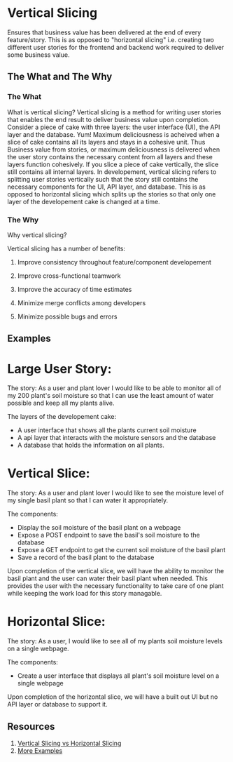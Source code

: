 # Vertical Slicing

Ensures that business value has been delivered at the end of every feature/story. This is as opposed to "horizontal slicing" i.e. creating two different user stories for the frontend and backend work required to deliver some business value.

## The What and The Why

### The What

What is vertical slicing? Vertical slicing is a method for writing user stories that enables the end result to deliver business value upon completion. Consider a piece of cake with three layers: the user interface (UI), the API layer and the database. Yum! Maximum deliciousness is acheived when a slice of cake contains all its layers and stays in a cohesive unit. Thus Business value from stories, or maximum deliciousness is delivered when the user story contains the necessary content from all layers and these layers function cohesively. If you slice a piece of cake vertically, the slice still contains all internal layers. In developement, vertical slicing refers to splitting user stories vertically such that the story still contains the necessary components for the UI, API layer, and database. This is as opposed to horizontal slicing which splits up the stories so that only one layer of the developement cake is changed at a time.

### The Why

Why vertical slicing? 

Vertical slicing has a number of benefits:

1. Improve consistency throughout feature/component developement

2. Improve cross-functional teamwork

3. Improve the accuracy of time estimates

4. Minimize merge conflicts among developers 

5. Minimize possible bugs and errors

## Examples

# Large User Story:

The story: 
As a user and plant lover I would like to be able to monitor all of my 200 plant's soil moisture so that I can use the least amount of water possible and keep all my plants alive.

The layers of the developement cake:
- A user interface that shows all the plants current soil moisture
- A api layer that interacts with the moisture sensors and the database
- A database that holds the information on all plants.

# Vertical Slice:

The story:
As a user and plant lover I would like to see the moisture level of my single basil plant so that I can water it appropriately.

The components:
- Display the soil moisture of the basil plant on a webpage
- Expose a POST endpoint to save the basil's soil moisture to the database
- Expose a GET endpoint to get the current soil moisture of the basil plant
- Save a record of the basil plant to the database

Upon completion of the vertical slice, we will have the ability to monitor the basil plant and the user can water their basil plant when needed. This provides the user with the necessary functionality to take care of one plant while keeping the work load for this story managable.

# Horizontal Slice:

The story:
As a user, I would like to see all of my plants soil moisture levels on a single webpage.

The components:
- Create a user interface that displays all plant's soil moisture level on a single webpage

Upon completion of the horizontal slice, we will have a built out UI but no API layer or database to support it.

## Resources

1. [Vertical Slicing vs Horizontal Slicing](https://www.visual-paradigm.com/scrum/user-story-splitting-vertical-slice-vs-horizontal-slice/)
2. [More Examples](https://appliedframeworks.com/user-stories-making-the-vertical-slice/)